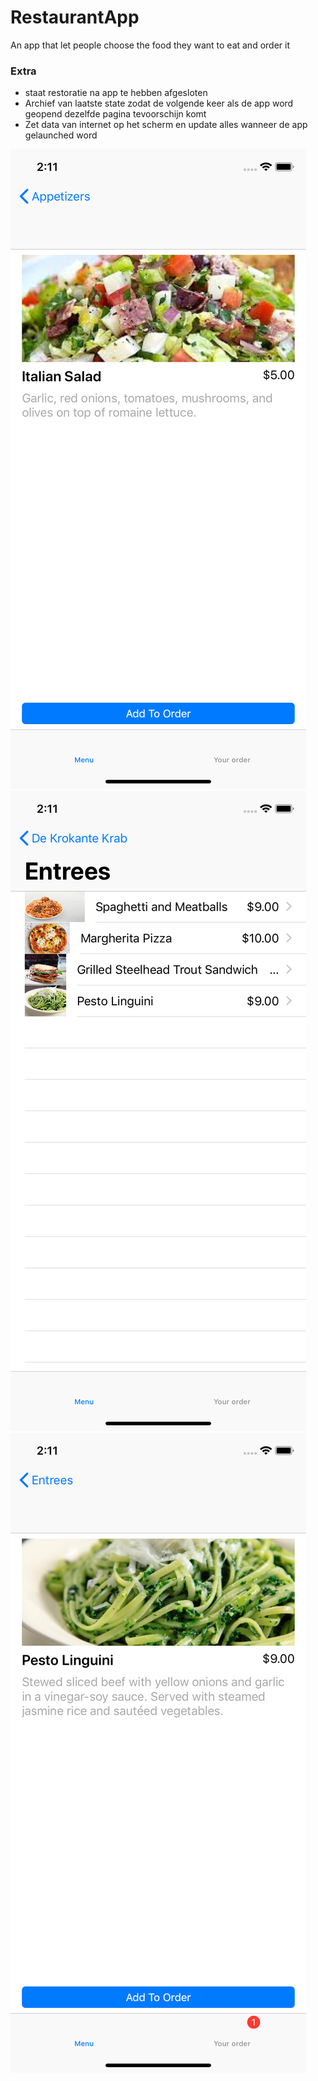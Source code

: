 # RestaurantApp
An app that let people choose the food they want to eat and order it

### Extra
- staat restoratie na app te hebben afgesloten
- Archief van laatste state zodat de volgende keer als de app word geopend dezelfde pagina tevoorschijn komt
- Zet data van internet op het scherm en update alles wanneer de app gelaunched word

![product view](product.png)
![list of products](products.png)
![added to order list](added.png)
